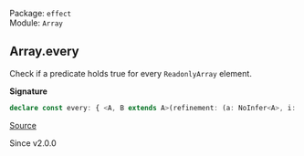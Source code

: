 Package: `effect`<br />
Module: `Array`<br />

## Array.every

Check if a predicate holds true for every `ReadonlyArray` element.

**Signature**

```ts
declare const every: { <A, B extends A>(refinement: (a: NoInfer<A>, i: number) => a is B): (self: ReadonlyArray<A>) => self is ReadonlyArray<B>; <A>(predicate: (a: NoInfer<A>, i: number) => boolean): (self: ReadonlyArray<A>) => boolean; <A, B extends A>(self: ReadonlyArray<A>, refinement: (a: A, i: number) => a is B): self is ReadonlyArray<B>; <A>(self: ReadonlyArray<A>, predicate: (a: A, i: number) => boolean): boolean; }
```

[Source](https://github.com/Effect-TS/effect/tree/main/packages/effect/src/Array.ts#L2829)

Since v2.0.0